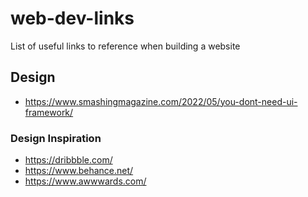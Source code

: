 # web-dev-links
List of useful links to reference when building a website


## Design
- https://www.smashingmagazine.com/2022/05/you-dont-need-ui-framework/

### Design Inspiration
- https://dribbble.com/
- https://www.behance.net/
- https://www.awwwards.com/
